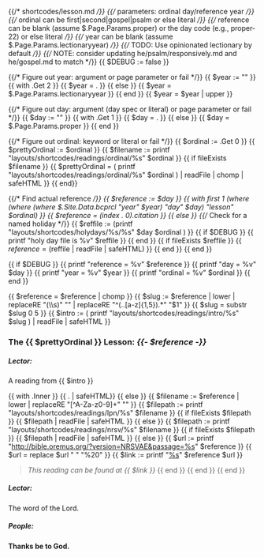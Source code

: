 {{/* shortcodes/lesson.md */}}
{{/* parameters: ordinal day/reference year */}}
{{/* ordinal can be first|second|gospel|psalm or else literal */}}
{{/* reference can be blank (assume  $.Page.Params.proper) or the day code (e.g., proper-22) or else literal */}}
{{/*  year can be blank (assume $.Page.Params.lectionaryyear) */}}
{{/* TODO: Use opinionated lectionary by default */}}
{{/* NOTE: consider updating he/psalm/responsively.md and he/gospel.md to match */}}
{{ $DEBUG := false }}

{{/* Figure out year: argument or page parameter or fail */}}
{{ $year := "" }}
{{ with .Get 2 }}
  {{ $year = . }}
{{ else }}
  {{ $year = $.Page.Params.lectionaryyear }}
{{ end }}
{{ $year = $year | upper }}

{{/* Figure out day: argument (day spec or literal) or page parameter or fail */}}
{{ $day := "" }}
{{ with .Get 1 }}
  {{ $day = . }}
{{ else }}
  {{ $day = $.Page.Params.proper }}
{{ end }}

{{/* Figure out ordinal: keyword or literal or fail */}}
{{ $ordinal := .Get 0 }}
{{ $prettyOrdinal := $ordinal }}
{{ $filename := printf "layouts/shortcodes/readings/ordinal/%s" $ordinal }}
{{ if fileExists $filename }}
    {{ $prettyOrdinal = ( printf "layouts/shortcodes/readings/ordinal/%s" $ordinal ) | readFile | chomp | safeHTML }}
{{ end}}

{{/* Find actual reference */}}
{{ $reference := $day }}
{{  with first 1 (where (where (where $.Site.Data.bcprcl "year" $year) "day" $day) "lesson" $ordinal) }}
	{{ $reference = (index . 0).citation }}
{{ else }}
    {{/* Check for a named holiday */}}
	{{ $reffile := (printf "layouts/shortcodes/holydays/%s/%s" $day $ordinal ) }}
	{{ if $DEBUG }}
	  {{ printf "holy day file is %v" $reffile }}
  {{ end }}
	{{ if fileExists $reffile }}
		{{ $reference = ($reffile | readFile | safeHTML) }}
	{{ end }}
{{ end }}

{{ if $DEBUG }}
	{{ printf "reference = %v" $reference }}
	{{ printf "day = %v" $day }}
	{{ printf "year = %v" $year }}
	{{ printf "ordinal = %v" $ordinal }}
{{ end }}

{{ $reference = $reference | chomp }}
{{ $slug := $reference | lower | replaceRE "(\\s)" "" | replaceRE "^(..[a-z]{1,5}).*"  "$1" }}
{{ $slug = substr $slug 0 5 }}
{{ $intro := ( printf "layouts/shortcodes/readings/intro/%s" $slug ) | readFile | safeHTML }}

### The {{ $prettyOrdinal }} Lesson: _{{- $reference -}}_

##### Lector:
A reading from {{ $intro }}

{{ with .Inner }}
	{{ . | safeHTML}}
{{ else }}
    {{ $filename := $reference | lower | replaceRE "[^A-Za-z0-9]+" "" }}
    {{ $filepath := printf "layouts/shortcodes/readings/lpn/%s" $filename }}
	{{ if fileExists $filepath }}
{{ $filepath | readFile | safeHTML  }}
{{ else }}
    {{ $filepath := printf "layouts/shortcodes/readings/nrsv/%s" $filename }}
	{{ if fileExists $filepath }}
{{ $filepath | readFile | safeHTML  }}
    {{ else }}
        {{ $url := printf "http://bible.oremus.org/?version=NRSVAE&passage=%s" $reference }}
        {{ $url = replace $url " " "%20" }}
        {{ $link := printf "[%s](%s)" $reference $url }}
> _This reading can be found at {{ $link }}_
    {{ end }}
{{ end }}
{{ end }}
##### Lector:
The word of the Lord.

##### **People:**
**Thanks be to God.**
